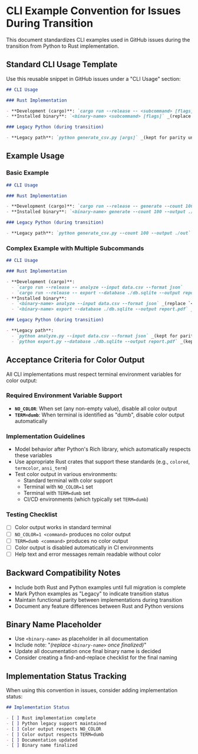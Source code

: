 # CLI Example Convention for Issues During Transition

This document standardizes CLI examples used in GitHub issues during the transition from Python to Rust implementation.

## Standard CLI Usage Template

Use this reusable snippet in GitHub issues under a "CLI Usage" section:

```md
## CLI Usage

### Rust Implementation

- **Development (cargo)**: `cargo run --release -- <subcommand> [flags]`
- **Installed binary**: `<binary-name> <subcommand> [flags]` _(replace `<binary-name>` once finalized)_

### Legacy Python (during transition)

- **Legacy path**: `python generate_csv.py [args]` _(kept for parity until full Rust cutover)_
```

## Example Usage

### Basic Example

```md
## CLI Usage

### Rust Implementation

- **Development (cargo)**: `cargo run --release -- generate --count 100 --output ./out`
- **Installed binary**: `<binary-name> generate --count 100 --output ./out` _(replace `<binary-name>` once finalized)_

### Legacy Python (during transition)

- **Legacy path**: `python generate_csv.py --count 100 --output ./out` _(kept for parity until full Rust cutover)_
```

### Complex Example with Multiple Subcommands

```md
## CLI Usage

### Rust Implementation

- **Development (cargo)**:
  - `cargo run --release -- analyze --input data.csv --format json`
  - `cargo run --release -- export --database ./db.sqlite --output report.pdf`
- **Installed binary**:
  - `<binary-name> analyze --input data.csv --format json` _(replace `<binary-name>` once finalized)_
  - `<binary-name> export --database ./db.sqlite --output report.pdf` _(replace `<binary-name>` once finalized)_

### Legacy Python (during transition)

- **Legacy path**:
  - `python analyze.py --input data.csv --format json` _(kept for parity until full Rust cutover)_
  - `python export.py --database ./db.sqlite --output report.pdf` _(kept for parity until full Rust cutover)_
```

## Acceptance Criteria for Color Output

All CLI implementations must respect terminal environment variables for color output:

### Required Environment Variable Support

- **`NO_COLOR`**: When set (any non-empty value), disable all color output
- **`TERM=dumb`**: When terminal is identified as "dumb", disable color output automatically

### Implementation Guidelines

- Model behavior after Python's Rich library, which automatically respects these variables
- Use appropriate Rust crates that support these standards (e.g., `colored`, `termcolor`, `ansi_term`)
- Test color output in various environments:
  - Standard terminal with color support
  - Terminal with `NO_COLOR=1` set
  - Terminal with `TERM=dumb` set
  - CI/CD environments (which typically set `TERM=dumb`)

### Testing Checklist

- [ ] Color output works in standard terminal
- [ ] `NO_COLOR=1 <command>` produces no color output
- [ ] `TERM=dumb <command>` produces no color output
- [ ] Color output is disabled automatically in CI environments
- [ ] Help text and error messages remain readable without color

## Backward Compatibility Notes

- Include both Rust and Python examples until full migration is complete
- Mark Python examples as "Legacy" to indicate transition status
- Maintain functional parity between implementations during transition
- Document any feature differences between Rust and Python versions

## Binary Name Placeholder

- Use `<binary-name>` as placeholder in all documentation
- Include note: "_(replace `<binary-name>` once finalized)_"
- Update all documentation once final binary name is decided
- Consider creating a find-and-replace checklist for the final naming

## Implementation Status Tracking

When using this convention in issues, consider adding implementation status:

```md
## Implementation Status

- [ ] Rust implementation complete
- [ ] Python legacy support maintained
- [ ] Color output respects NO_COLOR
- [ ] Color output respects TERM=dumb
- [ ] Documentation updated
- [ ] Binary name finalized
```
